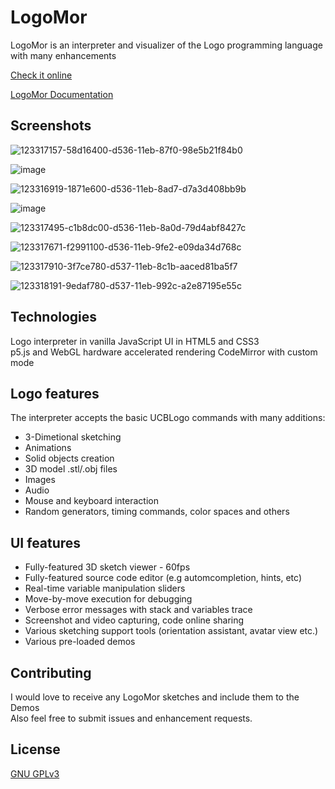 # LogoMor

LogoMor is an interpreter and visualizer of the Logo programming language with many enhancements

[Check it online](https://logomor.com/)

[LogoMor Documentation](https://logomor.com/assets/Documentation.pdf)

## Screenshots

![123317157-58d16400-d536-11eb-87f0-98e5b21f84b0](https://user-images.githubusercontent.com/13304797/139117498-484fb769-0196-4097-83ac-e338a47b13c7.png)

![image](https://user-images.githubusercontent.com/13304797/106599557-ea2d4300-6561-11eb-87c5-66ad295d0782.png)

![123316919-1871e600-d536-11eb-8ad7-d7a3d408bb9b](https://user-images.githubusercontent.com/13304797/139117554-ea675249-ee08-41f5-84f9-247eef28f974.png)

![image](https://user-images.githubusercontent.com/13304797/106599718-22cd1c80-6562-11eb-9f80-c06113cd9779.png)

![123317495-c1b8dc00-d536-11eb-8a0d-79d4abf8427c](https://user-images.githubusercontent.com/13304797/139117586-d347d234-8f49-408b-980e-d7740bfc6a16.png)

![123317671-f2991100-d536-11eb-9fe2-e09da34d768c](https://user-images.githubusercontent.com/13304797/139117609-e73ece28-a2f9-46f4-9400-e3e59e5dcaf6.png)

![123317910-3f7ce780-d537-11eb-8c1b-aaced81ba5f7](https://user-images.githubusercontent.com/13304797/139117635-d8b02115-2a8e-498e-bc7d-30c64e40776a.png)

![123318191-9edaf780-d537-11eb-992c-a2e87195e55c](https://user-images.githubusercontent.com/13304797/139117658-9f94945b-063d-4de6-8a6d-fc6150de982e.png)

## Technologies

Logo interpreter in vanilla JavaScript
UI in HTML5 and CSS3  
p5.js and WebGL hardware accelerated rendering
CodeMirror with custom mode 

## Logo features

The interpreter accepts the basic UCBLogo commands with many additions:
- 3-Dimetional sketching
- Animations
- Solid objects creation
- 3D model .stl/.obj files
- Images
- Audio 
- Mouse and keyboard interaction
- Random generators, timing commands, color spaces and others

## UI features

- Fully-featured 3D sketch viewer - 60fps
- Fully-featured source code editor (e.g automcompletion, hints, etc)
- Real-time variable manipulation sliders
- Move-by-move execution for debugging
- Verbose error messages with stack and variables trace
- Screenshot and video capturing, code online sharing
- Various sketching support tools (orientation assistant, avatar view etc.)
- Various pre-loaded demos

## Contributing

I would love to receive any LogoMor sketches and include them to the Demos  
Also feel free to submit issues and enhancement requests.


## License

[GNU GPLv3](https://choosealicense.com/licenses/gpl-3.0/)
